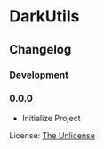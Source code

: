 DarkUtils
=========

Changelog
---------

### Development

### 0.0.0
- Initialize Project

License: [The Unlicense](//unlicense.org)
